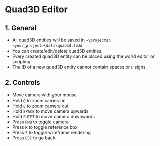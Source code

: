 # Quad3D Editor

## 1. General

- All quad3D entities will be saved in `~\projects\<your_project>\data\quad3d.fe3d`.
- You can create/edit/delete quad3D entities.
- Every created quad3D entity can be placed using the world editor or scripting.
- The ID of a new quad3D entity cannot contain spaces or `@` signs.

## 2. Controls

- Move camera with your mouse
- Hold `Q` to zoom camera in
- Hold `E` to zoom camera out
- Hold `SPACE` to move camera upwards
- Hold `SHIFT` to move camera downwards
- Press `RMB` to toggle camera
- Press `R` to toggle reference box
- Press `F` to toggle wireframe rendering
- Press `ESC` to go back
